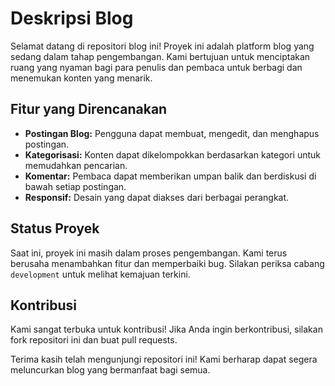 # Deskripsi Blog

Selamat datang di repositori blog ini! Proyek ini adalah platform blog yang sedang dalam tahap pengembangan. Kami bertujuan untuk menciptakan ruang yang nyaman bagi para penulis dan pembaca untuk berbagi dan menemukan konten yang menarik.

## Fitur yang Direncanakan
- **Postingan Blog:** Pengguna dapat membuat, mengedit, dan menghapus postingan.
- **Kategorisasi:** Konten dapat dikelompokkan berdasarkan kategori untuk memudahkan pencarian.
- **Komentar:** Pembaca dapat memberikan umpan balik dan berdiskusi di bawah setiap postingan.
- **Responsif:** Desain yang dapat diakses dari berbagai perangkat.

## Status Proyek
Saat ini, proyek ini masih dalam proses pengembangan. Kami terus berusaha menambahkan fitur dan memperbaiki bug. Silakan periksa cabang `development` untuk melihat kemajuan terkini.

## Kontribusi
Kami sangat terbuka untuk kontribusi! Jika Anda ingin berkontribusi, silakan fork repositori ini dan buat pull requests.

Terima kasih telah mengunjungi repositori ini! Kami berharap dapat segera meluncurkan blog yang bermanfaat bagi semua.
